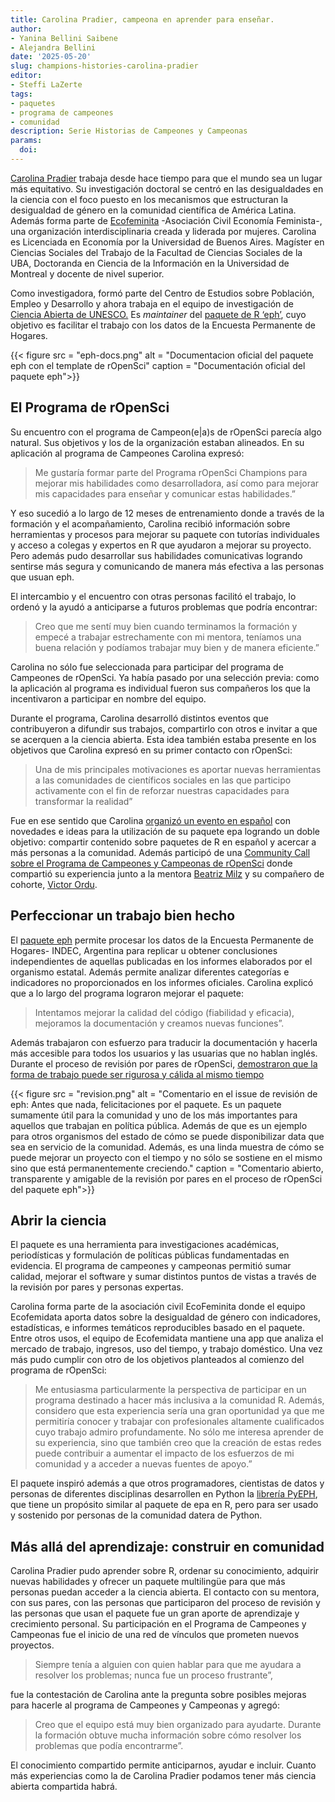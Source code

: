 ```yaml
---
title: Carolina Pradier, campeona en aprender para enseñar. 
author:
- Yanina Bellini Saibene
- Alejandra Bellini
date: '2025-05-20'
slug: champions-histories-carolina-pradier
editor:
- Steffi LaZerte
tags:
- paquetes
- programa de campeones
- comunidad
description: Serie Historias de Campeones y Campeonas
params:
  doi: 
---
```


[Carolina Pradier](/es/author/carolina-pradier/) trabaja desde hace tiempo para que el mundo sea un lugar más equitativo. Su investigación doctoral se centró en las desigualdades en la ciencia con el foco puesto en los mecanismos que estructuran la desigualdad de género en la comunidad científica de América Latina. Además forma parte de [Ecofeminita](https://ecofeminita.com/) -Asociación Civil Economía Feminista-, una organización interdisciplinaria creada y liderada por mujeres.
Carolina es Licenciada en Economía por la Universidad de Buenos Aires. Magíster en Ciencias Sociales del Trabajo de la Facultad de Ciencias Sociales de la UBA, Doctoranda en Ciencia de la Información en la Universidad de Montreal y docente de nivel superior.

Como investigadora, formó parte del Centro de Estudios sobre Población, Empleo y Desarrollo y ahora trabaja en el equipo de investigación de [Ciencia Abierta de UNESCO.](https://www.unesco.org/en/open-science) Es _maintainer_ del [paquete de R ‘eph’](https://docs.ropensci.org/eph/), cuyo objetivo es facilitar el trabajo con los datos de la Encuesta Permanente de Hogares.

{{< figure src = "eph-docs.png" alt = "Documentacion oficial del paquete eph con el template de rOpenSci" caption = "Documentación oficial del paquete eph">}}

## El Programa de rOpenSci

Su encuentro con el programa de Campeon(e|a)s de rOpenSci parecía algo natural. Sus objetivos y los de la organización estaban alineados. En su aplicación al programa de Campeones Carolina expresó: 

> Me gustaría formar parte del Programa rOpenSci Champions para mejorar mis habilidades como desarrolladora, así como para mejorar mis capacidades para enseñar y comunicar estas habilidades.”

Y eso sucedió a lo largo de 12 meses de entrenamiento donde a través de la formación y el acompañamiento, Carolina recibió información sobre herramientas y procesos para mejorar su paquete con tutorías individuales y acceso a colegas y expertos en R que ayudaron a mejorar su proyecto. Pero además pudo desarrollar sus habilidades comunicativas logrando sentirse más segura y comunicando de manera más efectiva a las personas que usuan eph.

El intercambio y el encuentro con otras personas facilitó el trabajo, lo ordenó y la ayudó a anticiparse a futuros problemas que podría encontrar: 

> Creo que me sentí muy bien cuando terminamos la formación y empecé a trabajar estrechamente con mi mentora, teníamos una buena relación y podíamos trabajar muy bien y de manera eficiente.”

Carolina no sólo fue seleccionada para participar del programa de Campeones de rOpenSci. Ya había pasado por una selección previa: como la aplicación al programa es individual fueron sus compañeros los que la incentivaron a participar en nombre del equipo.

Durante el programa, Carolina desarrolló distintos eventos que contribuyeron a difundir sus trabajos, compartirlo con otros e invitar a que se acerquen a la ciencia abierta. Esta idea también estaba presente en los objetivos que Carolina expresó en su primer contacto con rOpenSci: 

> Una de mis principales motivaciones es aportar nuevas herramientas a las comunidades de científicos sociales en las que participo activamente con el fin de reforzar nuestras capacidades para transformar la realidad”

Fue en ese sentido que Carolina [organizó un evento en español](https://vimeo.com/899372049) con novedades e ideas para la utilización de su paquete epa logrando un doble objetivo: compartir contenido sobre paquetes de R en español y acercar a más personas a la comunidad. 
Además participó de una [Community Call sobre el Programa de Campeones y Campeonas de rOpenSci](/commcalls/july2023-championprogram/) donde compartió su experiencia junto a la mentora [Beatriz Milz](/es/author/beatriz-milz/) y su compañero de cohorte, [Victor Ordu](/author/victor-ordu/). 

## Perfeccionar un trabajo bien hecho

El [paquete eph](https://github.com/ropensci/eph/) permite procesar los datos de la Encuesta Permanente de Hogares- INDEC, Argentina para replicar u obtener conclusiones independientes de aquellas publicadas en los informes elaborados por el organismo estatal. Además permite analizar diferentes categorías e indicadores no proporcionados en los informes oficiales.
Carolina explicó que a lo largo del programa lograron mejorar el paquete: 

> Intentamos mejorar la calidad del código (fiabilidad y eficacia), mejoramos la documentación y creamos nuevas funciones”. 

Además trabajaron con esfuerzo para traducir la documentación y hacerla más accesible para todos los usuarios y las usuarias que no hablan inglés. 
Durante el proceso de revisión por pares de rOpenSci, [demostraron que la forma de trabajo puede ser rigurosa y cálida al mismo tiempo](https://github.com/ropensci/software-review/issues/593#issuecomment-1709968472)

{{< figure src = "revision.png" alt = "Comentario en el issue de revisión de eph: Antes que nada, felicitaciones por el paquete. Es un paquete sumamente útil para la comunidad y uno de los más importantes para aquellos que trabajan en política pública. Además de que es un ejemplo para otros organismos del estado de cómo se puede disponibilizar data que sea en servicio de la comunidad. Además, es una linda muestra de cómo se puede mejorar un proyecto con el tiempo y no sólo se sostiene en el mismo sino que está permanentemente creciendo." caption = "Comentario abierto, transparente y amigable de la revisión por pares en el proceso de rOpenSci del paquete eph">}}

## Abrir la ciencia

El paquete es una herramienta para investigaciones académicas, periodísticas y formulación de políticas públicas fundamentadas en evidencia. El programa de campeones y campeonas permitió sumar calidad, mejorar el software y sumar distintos puntos de vistas a través de la revisión por pares y personas expertas.

Carolina forma parte de la asociación civil EcoFeminita donde el equipo Ecofemidata aporta datos sobre la desigualdad de género con indicadores, estadísticas, e informes temáticos reproducibles basado en el paquete. Entre otros usos, el equipo de Ecofemidata mantiene una app que analiza el mercado de trabajo, ingresos, uso del tiempo, y trabajo doméstico. 
Una vez más pudo cumplir con otro de los objetivos planteados al comienzo del programa de rOpenSci: 

> Me entusiasma particularmente la perspectiva de participar en un programa destinado a hacer más inclusiva a la comunidad R. Además, considero que esta experiencia sería una gran oportunidad ya que me permitiría conocer y trabajar con profesionales altamente cualificados cuyo trabajo admiro profundamente. No sólo me interesa aprender de su experiencia, sino que también creo que la creación de estas redes puede contribuir a aumentar el impacto de los esfuerzos de mi comunidad y a acceder a nuevas fuentes de apoyo.”

El paquete inspiró además a que otros programadores, cientistas de datos y personas de diferentes disciplinas desarrollen en Python la [librería PyEPH](https://pyeph.readthedocs.io/es/latest/), que tiene un propósito similar al paquete de epa en R, pero para ser usado y sostenido por personas de la comunidad datera de Python.

## Más allá del aprendizaje: construir en comunidad

Carolina Pradier pudo aprender sobre R, ordenar su conocimiento, adquirir nuevas habilidades y ofrecer un paquete multilingüe para que más personas puedan acceder a la ciencia abierta. El contacto con su mentora, con sus pares, con las personas que participaron del proceso de revisión y las personas que usan el paquete fue un gran aporte de aprendizaje y crecimiento personal. Su participación en el Programa de Campeones y Campeonas fue el inicio de una red de vínculos que prometen nuevos proyectos.

> Siempre tenía a alguien con quien hablar para que me ayudara a resolver los problemas; nunca fue un proceso frustrante”, 

fue la contestación de Carolina ante la pregunta sobre posibles mejoras para hacerle al programa de Campeones y Campeonas y agregó: 

> Creo que el equipo está muy bien organizado para ayudarte. Durante la formación obtuve mucha información sobre cómo resolver los problemas que podía encontrarme”.

El conocimiento compartido permite anticiparnos, ayudar e incluir. Cuanto más experiencias como la de Carolina Pradier podamos tener más ciencia abierta compartida habrá.
